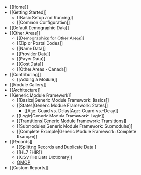 - [[Home]]
- [[Getting Started]]
  - [[Basic Setup and Running]]
  - [[Common Configuration]]
- [[Default Demographic Data]]
- [[Other Areas]]
  - [[Demographics for Other Areas]]
  - [[Zip or Postal Codes]]
  - [[Name Data]]
  - [[Provider Data]]
  - [[Payer Data]]
  - [[Cost Data]]
  - [[Other Areas - Canada]]
- [[Contributing]]
  - [[Adding a Module]]
- [[Module Gallery]]
- [[Architecture]]
- [[Generic Module Framework]]
  - [[Basics|Generic Module Framework: Basics]]
  - [[States|Generic Module Framework: States]]
    - [[Age: Guard vs. Delay|Age:-Guard-vs.-Delay]]
  - [[Logic|Generic Module Framework: Logic]]
  - [[Transitions|Generic Module Framework: Transitions]]
  - [[Submodules|Generic Module Framework: Submodules]]
  - [[Complete Example|Generic Module Framework: Complete Example]]
- [[Records]]
  - [[Splitting Records and Duplicate Data]]
  - [[HL7 FHIR]]
  - [[CSV File Data Dictionary]]
  - [OMOP](https://github.com/OHDSI/ETL-Synthea)
- [[Custom Reports]]